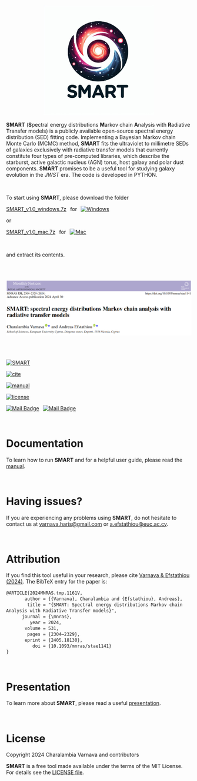 <p align="center"> <img src="SMART_logo.jpg" width="300" height="300" /> </p>

**SMART** (**S**pectral energy distributions **M**arkov chain **A**nalysis with **R**adiative **T**ransfer models) is a publicly available open-source spectral energy distribution (SED) fitting code. Implementing a Bayesian Markov chain Monte Carlo (MCMC) method, **SMART** fits the ultraviolet to millimetre SEDs of galaxies exclusively with radiative transfer models that currently constitute four types of pre-computed libraries, which describe the starburst, active galactic nucleus (AGN) torus, host galaxy and polar dust components. **SMART** promises to be a useful tool for studying galaxy evolution in the _JWST_ era. The code is developed in PYTHON.

<br>

To start using **SMART**, please download the folder

[SMART_v1.0_windows.7z](https://github.com/ch-var/SMART/blob/main/SMART_v1.0_windows.7z) &thinsp; for &thinsp; [![Windows](https://img.shields.io/badge/Windows-0078D6?style=for-the-badge&logo=windows&logoColor=white)](https://github.com/ch-var/SMART/blob/main/SMART_v1.0_windows.7z)

or

[SMART_v1.0_mac.7z](https://github.com/ch-var/SMART/blob/main/SMART_v1.0_mac.7z) &thinsp; for &thinsp; [![Mac](https://img.shields.io/badge/mac%20os-000000?style=for-the-badge&logo=apple&logoColor=white)](https://github.com/ch-var/SMART/blob/main/SMART_v1.0_mac.7z)

<br>

and extract its contents.

<br>
<br>


<p align="center"> <img src="SMART_MNRAS.png" /> </p>

<br>
<br>

[![SMART](https://img.shields.io/badge/GitHub-SMART-blue.svg?label=GitHub&logo=GitHub)](https://github.com/ch-var/SMART)

[![cite](https://img.shields.io/badge/doi-10.1093/mnras/stae1141-light.svg?style=flat)](https://academic.oup.com/mnras/advance-article/doi/10.1093/mnras/stae1141/7660585)

[![manual](http://img.shields.io/badge/guidelines-manual-purple.svg?style=flat)](https://github.com/ch-var/SMART/blob/main/SMART_User_Manual.pdf)

[![license](http://img.shields.io/badge/license-MIT-red.svg?style=flat)](https://github.com/ch-var/SMART/blob/main/LICENSE)

[![Mail Badge](https://img.shields.io/badge/-varnava.haris@gmail.com-white?style=flat&labelColor=white&logo=gmail&logoColor=red)](mailto:varnava.haris@gmail.com) &thinsp; 
 [![Mail Badge](https://img.shields.io/badge/-a.efstathiou@euc.ac.cy-white?style=flat&labelColor=white&logo=gmail&logoColor=red)](mailto:a.efstathiou@euc.ac.cy) 

<br>

Documentation
=============

To learn how to run **SMART** and for a helpful user guide, please read the [manual](https://github.com/ch-var/SMART/blob/main/SMART_User_Manual.pdf).

<br> 

Having issues?
=============

If you are experiencing any problems using **SMART**, do not hesitate to contact us at varnava.haris@gmail.com or a.efstathiou@euc.ac.cy. 

<br>

Attribution
=============

If you find this tool useful in your research, please cite [Varnava & Efstathiou (2024)](https://academic.oup.com/mnras/advance-article/doi/10.1093/mnras/stae1141/7660585). The BibTeX entry for the paper is:

    @ARTICLE{2024MNRAS.tmp.1161V,
           author = {{Varnava}, Charalambia and {Efstathiou}, Andreas},
            title = "{SMART: Spectral energy distributions Markov chain Analysis with Radiative Transfer models}",
          journal = {\mnras},
             year = 2024,
           volume = 531,
            pages = {2304–2329},
           eprint = {2405.18130},
              doi = {10.1093/mnras/stae1141}
    }

<br>

Presentation
=============

To learn more about **SMART**, please read a useful [presentation](https://github.com/ch-var/SMART/blob/main/Presentation_GitHub.pdf).

<br>

License
=======

Copyright 2024 Charalambia Varnava and contributors

**SMART** is a free tool made available under the terms of the MIT License. For details see the [LICENSE file](https://github.com/ch-var/SMART/blob/main/LICENSE).
